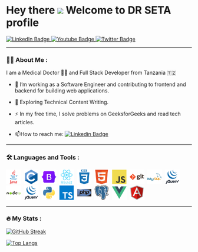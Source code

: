 
<h1>
  Hey there
  <img src="https://media.giphy.com/media/hvRJCLFzcasrR4ia7z/giphy.gif" width="30px"/>
Welcome to DR SETA profile
</h1>

<div id="badges"> 
<a href=" https://www.linkedin.com/in/dr-seta-donati-479337116"> 
<img src="https://img.shields.io/badge/LinkedIn-blue?style=for-the-badge&logo=linkedin&logoColor=white" alt="LinkedIn Badge"/>
 </a>
 
<a href=" https://youtube.com/channel/UCJ6cZDbTt8D0Xj6p5zBq4XQ  "> 
<img src="https://img.shields.io/badge/YouTube-red?style=for-the-badge&logo=youtube&logoColor=white" alt="Youtube Badge"/> 
</a>

 <a href=" https://twitter.com/Setadonati?t=Aerdv5imY_gTEH8f6nteLg&s=09">
 <img src="https://img.shields.io/badge/Twitter-blue?style=for-the-badge&logo=twitter&logoColor=white" alt="Twitter Badge"/> 
</a> 
</div>


---

### :man_technologist: About Me :

I am a Medical Doctor :man_health_worker: and Full Stack Developer from Tanzania :tanzania:

- :telescope: I’m working as a Software Engineer and contributing to frontend and backend for building web applications.

- :seedling: Exploring Technical Content Writing.

- :zap: In my free time, I solve problems on GeeksforGeeks and read tech articles.

- :mailbox:How to reach me: [![Linkedin Badge](https://img.shields.io/badge/-blue?style=flat&logo=Linkedin&logoColor=white)]( https://www.linkedin.com/in/dr-seta-donati-479337116)


--- 


### :hammer_and_wrench: Languages and Tools :

<div>
 
<img src="https://github.com/devicons/devicon/blob/master/icons/java/java-original-wordmark.svg" title="Java" alt="Java" width="40" height="40"/>&nbsp; 
<img src="https://github.com/devicons/devicon/blob/master/icons/c/c-original.svg" title="C" alt="C" width="40" height="40"/>&nbsp;
<img src="https://github.com/devicons/devicon/blob/master/icons/bootstrap/bootstrap-original.svg" title="bootstrap" alt="bootstrap" width="40" height="40"/>&nbsp;
<img src="https://github.com/devicons/devicon/blob/master/icons/react/react-original-wordmark.svg" title="React" alt="React" width="40" height="40"/>&nbsp;
<img src="https://github.com/devicons/devicon/blob/master/icons/css3/css3-plain-wordmark.svg" title="CSS3" alt="CSS" width="40" height="40"/>&nbsp;
<img src="https://github.com/devicons/devicon/blob/master/icons/html5/html5-original.svg" title="HTML5" alt="HTML" width="40" height="40"/>&nbsp;
<img src="https://github.com/devicons/devicon/blob/master/icons/javascript/javascript-original.svg" title="JavaScript" alt="JavaScript" width="40" height="40"/>&nbsp; 
<img src="https://github.com/devicons/devicon/blob/master/icons/git/git-original-wordmark.svg" title="Git" alt="Git" width="40" height="40"/>&nbsp;
<img src="https://github.com/devicons/devicon/blob/master/icons/mysql/mysql-original-wordmark.svg" title="MySQL" alt="MySQL" width="40" height="40"/>&nbsp; 
<img src="https://github.com/devicons/devicon/blob/master/icons/jquery/jquery-original-wordmark.svg " title="Java" alt="Java" width="40" height="40"/>&nbsp;
<img src="https://github.com/devicons/devicon/blob/master/icons/nodejs/nodejs-original-wordmark.svg" title="NodeJS" alt="NodeJS" width="40" height="40"/>&nbsp;
<img src="https://github.com/devicons/devicon/blob/master/icons/jquery/jquery-original-wordmark.svg " title="JQuery" alt="JQuery" width="40" height="40"/>&nbsp;
<img src="https://github.com/devicons/devicon/blob/master/icons/python/python-original.svg" title="Python" alt="Python" width="40" height="40"/>&nbsp;
<img src="https://github.com/devicons/devicon/blob/master/icons/typescript/typescript-original.svg" title="typescript" alt="typescript" width="40" height="40"/>&nbsp;
<img src="https://github.com/devicons/devicon/blob/master/icons/php/php-original.svg" title="php" alt="php" width="40" height="40"/>&nbsp;
<img src="https://github.com/devicons/devicon/blob/master/icons/postgresql/postgresql-original.svg" title="postgresql" alt="postgresql" width="40" height="40"/>&nbsp;
<img src="https://github.com/devicons/devicon/blob/master/icons/vuejs/vuejs-original.svg" title="vuejs" alt="vuejs" width="40" height="40"/>&nbsp;
<img src="https://github.com/devicons/devicon/blob/master/icons/angularjs/angularjs-original.svg" title="angularjs" alt="angularjs" width="40" height="40"/>&nbsp;
</div>


---

### :fire: My Stats :
[![GitHub Streak](http://github-readme-streak-stats.herokuapp.com?user=Setadonati&theme=dark&background=000000)](https://git.io/streak-stats)


[![Top Langs](https://github-readme-stats.vercel.app/api/top-langs/?username=Setadonati&layout=compact&theme=vision-friendly-dark)](https://github.com/anuraghazra/github-readme-stats)












